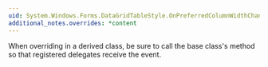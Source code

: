 ```yaml
---
uid: System.Windows.Forms.DataGridTableStyle.OnPreferredColumnWidthChanged(System.EventArgs)
additional_notes.overrides: *content
---
```


<p>When overriding <xref href="System.Windows.Forms.DataGridTableStyle.OnPreferredColumnWidthChanged(System.EventArgs)"></xref> in a derived class, be sure to call the base class's <xref href="System.Windows.Forms.DataGridTableStyle.OnPreferredColumnWidthChanged(System.EventArgs)"></xref> method so that registered delegates receive the event.</p>


